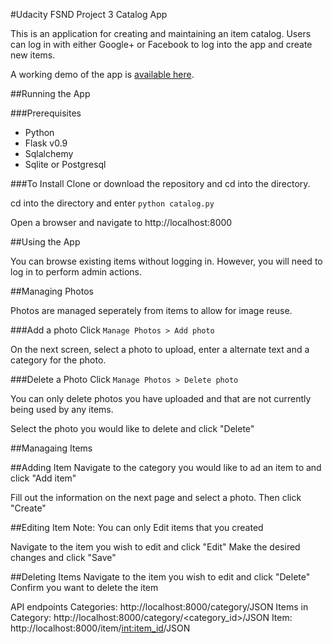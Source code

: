 #Udacity FSND Project 3 Catalog App

This is an application for creating and maintaining an item catalog. Users can log in with either Google+ or Facebook to log into the app and create new items.  

A working demo of the app is [available here](http://ec2-52-26-24-122.us-west-2.compute.amazonaws.com/).

##Running the App

###Prerequisites
- Python
- Flask v0.9
- Sqlalchemy
- Sqlite or Postgresql

###To Install
Clone or download the repository and cd into the directory.

cd into the directory and enter `python catalog.py`

Open a browser and navigate to http://localhost:8000

##Using the App

You can browse existing items without logging in. However, you will need to log in to perform admin actions.

##Managing Photos

Photos are managed seperately from items to allow for image reuse. 

###Add a photo
Click `Manage Photos > Add photo`

On the next screen, select a photo to upload, enter a alternate text and a category for the photo.

###Delete a Photo
Click `Manage Photos > Delete photo`

You can only delete photos you have uploaded and that are not currently being used by any items.

Select the photo you would like to delete and click "Delete"

##Managaing Items

##Adding Item
Navigate to the category you would like to ad an item to and click "Add item"

Fill out the information on the next page and select a photo. Then click "Create"

##Editing Item
Note: You can only Edit items that you created

Navigate to the item you wish to edit and click "Edit"
Make the desired changes and click "Save"

##Deleting Items
Navigate to the item you wish to edit and click "Delete"
Confirm you want to delete the item

API endpoints
Categories: http://localhost:8000/category/JSON
Items in Category: http://localhost:8000/category/<category_id>/JSON
Item: http://localhost:8000/item/<int:item_id>/JSON
